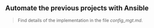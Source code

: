 ## Automate the previous projects with Ansible

> Find details of the implementation in the file *config_mgt.md*.   
 
       
   
  
    
    
   
    
    
          
    
